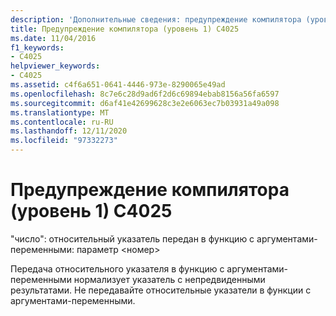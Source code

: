 ```yaml
---
description: 'Дополнительные сведения: предупреждение компилятора (уровень 1) C4025'
title: Предупреждение компилятора (уровень 1) C4025
ms.date: 11/04/2016
f1_keywords:
- C4025
helpviewer_keywords:
- C4025
ms.assetid: c4f6a651-0641-4446-973e-8290065e49ad
ms.openlocfilehash: 8c7e6c28d9ad6f2d6c69894ebab8156a56fa6597
ms.sourcegitcommit: d6af41e42699628c3e2e6063ec7b03931a49a098
ms.translationtype: MT
ms.contentlocale: ru-RU
ms.lasthandoff: 12/11/2020
ms.locfileid: "97332273"
---
```

# <a name="compiler-warning-level-1-c4025"></a>Предупреждение компилятора (уровень 1) C4025

"число": относительный указатель передан в функцию с аргументами-переменными: параметр <номер>

Передача относительного указателя в функцию с аргументами-переменными нормализует указатель с непредвиденными результатами. Не передавайте относительные указатели в функции с аргументами-переменными.
